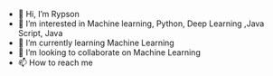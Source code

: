 - 👋 Hi, I’m Rypson
- 👀 I’m interested in Machine learning, Python, Deep Learning ,Java Script, Java 
- 🌱 I’m currently learning Machine Learning 
- 💞️ I’m looking to collaborate on Machine Learning 
- 📫 How to reach me  

<!---
ruugwuzor/ruugwuzor is a ✨ special ✨ repository because its `README.md` (this file) appears on your GitHub profile.
You can click the Preview link to take a look at your changes.
--->
